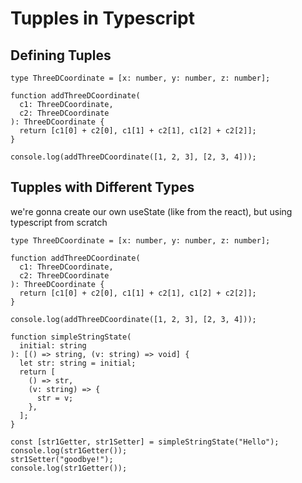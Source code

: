 # Tupples in Typescript

## Defining Tuples

```
type ThreeDCoordinate = [x: number, y: number, z: number];

function addThreeDCoordinate(
  c1: ThreeDCoordinate,
  c2: ThreeDCoordinate
): ThreeDCoordinate {
  return [c1[0] + c2[0], c1[1] + c2[1], c1[2] + c2[2]];
}

console.log(addThreeDCoordinate([1, 2, 3], [2, 3, 4]));
```

## Tupples with Different Types

we're gonna create our own useState (like from the react), but using typescript from scratch

```
type ThreeDCoordinate = [x: number, y: number, z: number];

function addThreeDCoordinate(
  c1: ThreeDCoordinate,
  c2: ThreeDCoordinate
): ThreeDCoordinate {
  return [c1[0] + c2[0], c1[1] + c2[1], c1[2] + c2[2]];
}

console.log(addThreeDCoordinate([1, 2, 3], [2, 3, 4]));

function simpleStringState(
  initial: string
): [() => string, (v: string) => void] {
  let str: string = initial;
  return [
    () => str,
    (v: string) => {
      str = v;
    },
  ];
}

const [str1Getter, str1Setter] = simpleStringState("Hello");
console.log(str1Getter());
str1Setter("goodbye!");
console.log(str1Getter());
```
